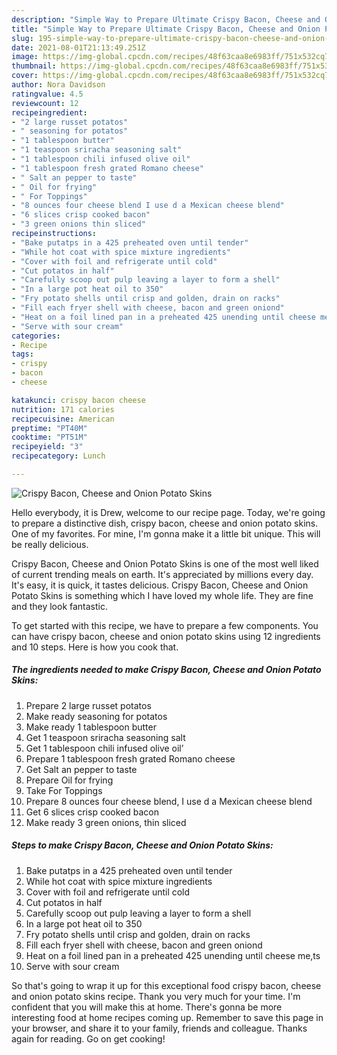```yaml
---
description: "Simple Way to Prepare Ultimate Crispy Bacon, Cheese and Onion Potato Skins"
title: "Simple Way to Prepare Ultimate Crispy Bacon, Cheese and Onion Potato Skins"
slug: 195-simple-way-to-prepare-ultimate-crispy-bacon-cheese-and-onion-potato-skins
date: 2021-08-01T21:13:49.251Z
image: https://img-global.cpcdn.com/recipes/48f63caa8e6983ff/751x532cq70/crispy-bacon-cheese-and-onion-potato-skins-recipe-main-photo.jpg
thumbnail: https://img-global.cpcdn.com/recipes/48f63caa8e6983ff/751x532cq70/crispy-bacon-cheese-and-onion-potato-skins-recipe-main-photo.jpg
cover: https://img-global.cpcdn.com/recipes/48f63caa8e6983ff/751x532cq70/crispy-bacon-cheese-and-onion-potato-skins-recipe-main-photo.jpg
author: Nora Davidson
ratingvalue: 4.5
reviewcount: 12
recipeingredient:
- "2 large russet potatos"
- " seasoning for potatos"
- "1 tablespoon butter"
- "1 teaspoon sriracha seasoning salt"
- "1 tablespoon chili infused olive oil"
- "1 tablespoon fresh grated Romano cheese"
- " Salt an pepper to taste"
- " Oil for frying"
- " For Toppings"
- "8 ounces four cheese blend I use d a Mexican cheese blend"
- "6 slices crisp cooked bacon"
- "3 green onions thin sliced"
recipeinstructions:
- "Bake putatps in a 425 preheated oven until tender"
- "While hot coat with spice mixture ingredients"
- "Cover with foil and refrigerate until cold"
- "Cut potatos in half"
- "Carefully scoop out pulp leaving a layer to form a shell"
- "In a large pot heat oil to 350"
- "Fry potato shells until crisp and golden, drain on racks"
- "Fill each fryer shell with cheese, bacon and green oniond"
- "Heat on a foil lined pan in a preheated 425 unending until cheese me,ts"
- "Serve with sour cream"
categories:
- Recipe
tags:
- crispy
- bacon
- cheese

katakunci: crispy bacon cheese 
nutrition: 171 calories
recipecuisine: American
preptime: "PT40M"
cooktime: "PT51M"
recipeyield: "3"
recipecategory: Lunch

---
```



![Crispy Bacon, Cheese and Onion Potato Skins](https://img-global.cpcdn.com/recipes/48f63caa8e6983ff/751x532cq70/crispy-bacon-cheese-and-onion-potato-skins-recipe-main-photo.jpg)

Hello everybody, it is Drew, welcome to our recipe page. Today, we're going to prepare a distinctive dish, crispy bacon, cheese and onion potato skins. One of my favorites. For mine, I'm gonna make it a little bit unique. This will be really delicious.

Crispy Bacon, Cheese and Onion Potato Skins is one of the most well liked of current trending meals on earth. It's appreciated by millions every day. It's easy, it is quick, it tastes delicious. Crispy Bacon, Cheese and Onion Potato Skins is something which I have loved my whole life. They are fine and they look fantastic.




To get started with this recipe, we have to prepare a few components. You can have crispy bacon, cheese and onion potato skins using 12 ingredients and 10 steps. Here is how you cook that.

<!--inarticleads1-->

##### The ingredients needed to make Crispy Bacon, Cheese and Onion Potato Skins:

1. Prepare 2 large russet potatos
1. Make ready  seasoning for potatos
1. Make ready 1 tablespoon butter
1. Get 1 teaspoon sriracha seasoning salt
1. Get 1 tablespoon chili infused olive oil’
1. Prepare 1 tablespoon fresh grated Romano cheese
1. Get  Salt an pepper to taste
1. Prepare  Oil for frying
1. Take  For Toppings
1. Prepare 8 ounces four cheese blend, I use d a Mexican cheese blend
1. Get 6 slices crisp cooked bacon
1. Make ready 3 green onions, thin sliced




<!--inarticleads2-->

##### Steps to make Crispy Bacon, Cheese and Onion Potato Skins:

1. Bake putatps in a 425 preheated oven until tender
1. While hot coat with spice mixture ingredients
1. Cover with foil and refrigerate until cold
1. Cut potatos in half
1. Carefully scoop out pulp leaving a layer to form a shell
1. In a large pot heat oil to 350
1. Fry potato shells until crisp and golden, drain on racks
1. Fill each fryer shell with cheese, bacon and green oniond
1. Heat on a foil lined pan in a preheated 425 unending until cheese me,ts
1. Serve with sour cream




So that's going to wrap it up for this exceptional food crispy bacon, cheese and onion potato skins recipe. Thank you very much for your time. I'm confident that you will make this at home. There's gonna be more interesting food at home recipes coming up. Remember to save this page in your browser, and share it to your family, friends and colleague. Thanks again for reading. Go on get cooking!
